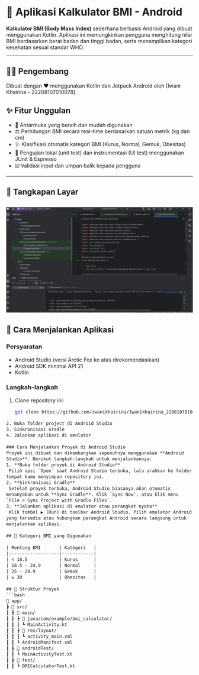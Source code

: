 
# 🧮 Aplikasi Kalkulator BMI - Android

**Kalkulator BMI (Body Mass Index)** sederhana berbasis Android yang dibuat menggunakan Kotlin. Aplikasi ini memungkinkan pengguna menghitung nilai BMI berdasarkan berat badan dan tinggi badan, serta menampilkan kategori kesehatan sesuai standar WHO.

---
## 👨‍💻 Pengembang
Dibuat dengan ❤️ menggunakan Kotlin dan Jetpack Android oleh [Iwani Khairina - 22208107010078].

## ✨ Fitur Unggulan

- 📲 Antarmuka yang bersih dan mudah digunakan
- ⚖️ Perhitungan BMI secara real-time berdasarkan satuan metrik (kg dan cm)
- 🩺 Klasifikasi otomatis kategori BMI (Kurus, Normal, Gemuk, Obesitas)
- 🧪 Pengujian lokal (unit test) dan instrumentasi (UI test) menggunakan JUnit & Espresso
- ☑️ Validasi input dan umpan balik kepada pengguna

---

## 📱 Tangkapan Layar

![Tangkapan Layar Aplikasi BMI](IMAGES/Screenshot-BMI.png)
---

## 🚀 Cara Menjalankan Aplikasi

### Persyaratan
- Android Studio (versi Arctic Fox ke atas direkomendasikan)
- Android SDK minimal API 21
- Kotlin

### Langkah-langkah
1. Clone repository ini:
   ```bash
   git clone https://github.com/iwanikhairina/Iwanikhairina_2208107010078.git
  ```
2. Buka folder project di Android Studio
3. Sinkronisasi Gradle
4. Jalankan aplikasi di emulator

### Cara Menjalankan Proyek di Android Studio
Proyek ini dibuat dan dikembangkan sepenuhnya menggunakan **Android Studio**. Berikut langkah-langkah untuk menjalankannya:
1. **Buka folder proyek di Android Studio**  
   Pilih opsi `Open` saat Android Studio terbuka, lalu arahkan ke folder tempat kamu menyimpan repository ini.
2. **Sinkronisasi Gradle**  
   Setelah proyek terbuka, Android Studio biasanya akan otomatis menanyakan untuk **Sync Gradle**. Klik `Sync Now`, atau klik menu `File > Sync Project with Gradle Files`.
3. **Jalankan aplikasi di emulator atau perangkat nyata**  
   Klik tombol ▶️ (Run) di toolbar Android Studio. Pilih emulator Android yang tersedia atau hubungkan perangkat Android secara langsung untuk menjalankan aplikasi.

## 🧠 Kategori BMI yang Digunakan

| Rentang BMI       | Kategori   |
|-------------------|------------|
| < 18.5            | Kurus      |
| 18.5 - 24.9       | Normal     |
| 25 - 29.9         | Gemuk      |
| ≥ 30              | Obesitas   |

## 📂 Struktur Proyek
```bash
📁 app/
 ┣ 📂 src/
 ┃ ┣ 📂 main/
 ┃ ┃ ┣ 📂 java/com/example/bmi_calculator/
 ┃ ┃ ┃ ┗ MainActivity.kt
 ┃ ┃ ┣ 📂 res/layout/
 ┃ ┃ ┃ ┗ activity_main.xml
 ┃ ┃ ┗ AndroidManifest.xml
 ┃ ┣ 📂 androidTest/
 ┃ ┃ ┗ MainActivityTest.kt
 ┃ ┣ 📂 test/
 ┃ ┃ ┗ BMICalculatorTest.kt
```

